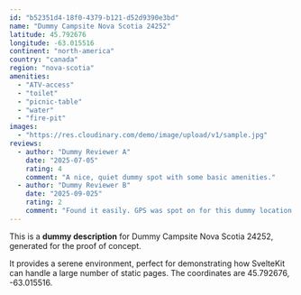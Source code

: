 ```yaml
---
id: "b52351d4-18f0-4379-b121-d52d9390e3bd"
name: "Dummy Campsite Nova Scotia 24252"
latitude: 45.792676
longitude: -63.015516
continent: "north-america"
country: "canada"
region: "nova-scotia"
amenities:
  - "ATV-access"
  - "toilet"
  - "picnic-table"
  - "water"
  - "fire-pit"
images:
  - "https://res.cloudinary.com/demo/image/upload/v1/sample.jpg"
reviews:
  - author: "Dummy Reviewer A"
    date: "2025-07-05"
    rating: 4
    comment: "A nice, quiet dummy spot with some basic amenities."
  - author: "Dummy Reviewer B"
    date: "2025-09-025"
    rating: 2
    comment: "Found it easily. GPS was spot on for this dummy location."
---
```


This is a **dummy description** for Dummy Campsite Nova Scotia 24252, generated for the proof of concept.

It provides a serene environment, perfect for demonstrating how SvelteKit can handle a large number of static pages. The coordinates are 45.792676, -63.015516.
